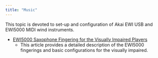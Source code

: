 ```yaml
---
title: "Music"
---
```


This topic is devoted to set-up and configuration of Akai EWI USB and EWI5000 MIDI wind instruments.

- [EWI5000 Saxophone Fingering for the Visually Impaired Players](EWI5000VisuallyImpaired.md)
  - This article provides a detailed description of the EWI5000 fingerings and basic configurations for the visually impaired.
